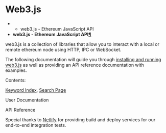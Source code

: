 # Web3.js

* * web3.js - Ethereum JavaScript API
* **web3.js - Ethereum JavaScript API**[**¶**](web3.js.md)**​**

web3.js is a collection of libraries that allow you to interact with a local or remote ethereum node using HTTP, IPC or WebSocket.

The following documentation will guide you through [installing and running web3.js](web3js/getting-started.md#adding-web3) as well as providing an API reference documentation with examples.

Contents:

​[Keyword Index](web3.js.md), [Search Page](web3.js.md)​

User Documentation

API Reference

Special thanks to [Netlify](https://www.netlify.com/) for providing build and deploy services for our end-to-end integration tests.

